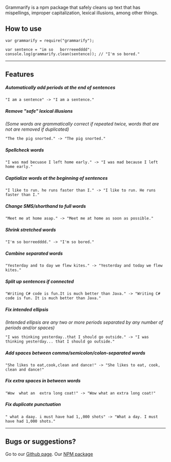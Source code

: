 Grammarify is a npm package that safely cleans up text that has mispellings, improper capitalization, lexical illusions, among other things.
 

## How to use
```
var grammarify = require("grammarify");

var sentence = "im so   borrreeedddd";
console.log(grammarify.clean(sentence)); // "I'm so bored."
```
---

## Features

##### Automatically add periods at the end of sentences
```
"I am a sentence" -> "I am a sentence."
```

##### Remove "safe" lexical illusions
_(Some words are grammatically correct if repeated twice, words that are not are removed if duplicated)_
```
"The the pig snorted." -> "The pig snorted."
```

##### Spellcheck words
```
"I was mad becuase I left home early." -> "I was mad because I left home early."
```

##### Captialize words at the beginning of sentences
```
"I like to run. he runs faster than I." -> "I like to run. He runs faster than I."
```

##### Change SMS/shorthand to full words
```
"Meet me at home asap." -> "Meet me at home as soon as possible."
```

##### Shrink stretched words
```
"I'm so borreedddd." -> "I'm so bored." 
```

##### Combine separated words
```
"Yesterday and to day we flew kites." -> "Yesterday and today we flew kites."
```

##### Split up sentences if connected
```
"Writing C# code is fun.It is much better than Java." -> "Writing C# code is fun. It is much better than Java."
```

##### Fix intended ellipsis
_(Intended ellipsis are any two or more periods separated by any number of periods and/or spaces)_
```
"I was thinking yesterday..that I should go outside." -> "I was thinking yesterday... that I should go outside." 
```

##### Add spaces between comma/semicolon/colon-separated words
```
"She likes to eat,cook,clean and dance!" -> "She likes to eat, cook, clean and dance!"
```

##### Fix extra spaces in between words
```
"Wow  what an  extra long coat!" -> "Wow what an extra long coat!"
```

##### Fix duplicate punctuation
```
" what a daay. i must have had 1,,000 shots" -> "What a day. I must have had 1,000 shots."
```
---

## Bugs or suggestions?
Go to our [Github page](https://github.com/reZach/grammarify).
Our [NPM package](https://www.npmjs.com/package/grammarify)